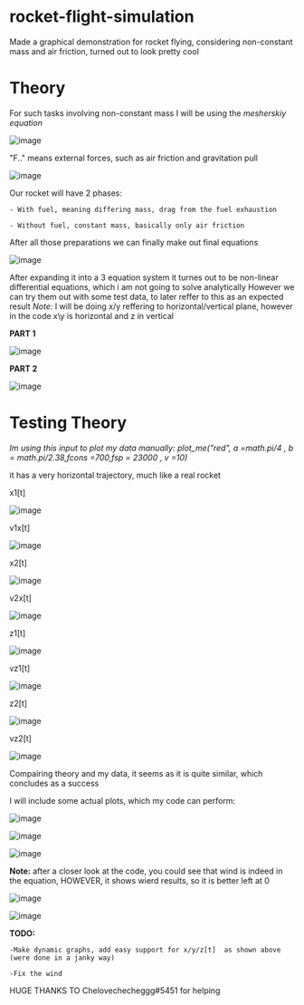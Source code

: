 # rocket-flight-simulation
Made a graphical demonstration for rocket flying, considering non-constant mass and air friction, turned out to look pretty cool

# Theory

For such tasks involving non-constant mass I will be using the *mesherskiy equation*

![image](https://user-images.githubusercontent.com/29946764/159786382-89347625-0936-4b18-a36b-2535b704c116.png)


"F.." means external forces, such as air friction and gravitation pull

![image](https://user-images.githubusercontent.com/29946764/159786537-a4ddaf49-6d77-4fe7-829b-653450884776.png)


Our rocket will have 2 phases:

    - With fuel, meaning differing mass, drag from the fuel exhaustion
    
    - Without fuel, constant mass, basically only air friction
    

After all those preparations we can finally make out final equations 

![image](https://user-images.githubusercontent.com/29946764/159787344-d4862e19-aa21-4866-9273-aad2ae614628.png)

After expanding it into a 3 equation system it turnes out to be non-linear differential equations, which i am not going to solve analytically
However we can try them out with some test data, to later reffer to this as an expected result 
*Note:* I will be doing x/y reffering to horizontal/vertical plane, however in the code x\y is horizontal and z in vertical

**PART 1**

![image](https://user-images.githubusercontent.com/29946764/159787772-13656a7d-63ef-4c58-8041-154328aa14b2.png)

**PART 2**

![image](https://user-images.githubusercontent.com/29946764/159787825-f77bca53-4a7e-40ee-b223-f7a30b3927e2.png)

# Testing Theory

 *Im using this input to plot my data manually:  plot_me("red", a =math.pi/4 , b = math.pi/2.38,fcons =700,fsp = 23000 , v =10)*

it has a very horizontal trajectory, much like a real rocket

x1[t]

![image](https://user-images.githubusercontent.com/29946764/159794622-5e3ff90f-abbd-47d4-ab7b-04604f6426ac.png)

v1x[t]

![image](https://user-images.githubusercontent.com/29946764/159794643-bc681ee0-d33f-4c6f-8bb6-1f7b62d77fed.png)

x2[t] 

![image](https://user-images.githubusercontent.com/29946764/159795036-11b726c7-1013-4922-964d-61236d580939.png)

v2x[t]

![image](https://user-images.githubusercontent.com/29946764/159795114-78751a53-fe6c-459f-8bb4-3de2fadc9a6f.png)


z1[t]

![image](https://user-images.githubusercontent.com/29946764/159795316-5335928c-5ed7-4cb9-85f8-4670d94d3754.png)

vz1[t]

![image](https://user-images.githubusercontent.com/29946764/159795378-edc5ce5c-5030-4817-ab1b-ad808609d8ee.png)

z2[t]

![image](https://user-images.githubusercontent.com/29946764/159795497-aed208c9-38bc-4fe8-9b3a-0567b1f49735.png)


vz2[t]

![image](https://user-images.githubusercontent.com/29946764/159795547-b6a28c1f-832c-43b4-a5ea-ed078f1fd79e.png)



Compairing theory and my data, it seems as it is quite similar, which concludes as a success

I will include some actual plots, which my code can perform:

![image](https://user-images.githubusercontent.com/29946764/159795999-c855bf89-531d-428a-8620-2f01a1fa7ff9.png)

![image](https://user-images.githubusercontent.com/29946764/159796041-72b2fb05-cb51-4af1-b0d1-dcd5133473e4.png)

![image](https://user-images.githubusercontent.com/29946764/159796063-31bc7175-3edc-4dc2-b634-178dc3d18a64.png)



**Note:** after a closer look at the code, you could see that wind is indeed in the equation, HOWEVER, it shows wierd results, so it is better left at 0

![image](https://user-images.githubusercontent.com/29946764/159796282-fdc13cd5-4328-49d1-90fe-07a695a201ad.png)

![image](https://user-images.githubusercontent.com/29946764/159796292-3384fd79-4953-4b55-a57d-be8547a3969d.png)


**TODO:**
    
    -Make dynamic graphs, add easy support for x/y/z[t]  as shown above (were done in a janky way)
    
    -Fix the wind

HUGE THANKS TO Chelovechecheggg#5451 for helping
